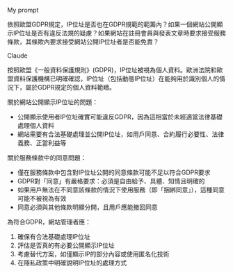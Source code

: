 My prompt

依照歐盟GDPR規定，IP位址是否也在GDPR規範的範籌內？如果一個網站公開顯示IP位址是否有違反法規的疑慮？如果網站在註冊會員與發表文章時要求接受服務條款，其條欺內要求接受網站公開IP位址者是否能免責？

Claude

按照歐盟《一般資料保護規則》(GDPR)，IP位址被視為個人資料。歐洲法院和歐盟資料保護機構已明確確認，IP位址（包括動態IP位址）在能夠用於識別個人的情況下，屬於GDPR規定的個人資料範疇。

關於網站公開顯示IP位址的問題：

-   公開顯示使用者IP位址確實可能違反GDPR，因為這相當於未經適當法律基礎處理個人資料
-   網站需要有合法基礎處理並公開IP位址，如用戶同意、合約履行必要性、法律義務、正當利益等

關於服務條款中的同意問題：

-   僅在服務條款中包含對IP位址公開的同意條款可能不足以符合GDPR要求
-   GDPR對「同意」有嚴格要求：必須是自由給予、具體、知情且明確的
-   如果用戶無法在不同意該條款的情況下使用服務（即「捆綁同意」），這種同意可能不被視為有效
-   同意必須與其他條款明顯分開，且用戶應能撤回同意

為符合GDPR，網站管理者應：

1.  確保有合法基礎處理IP位址
2.  評估是否真的有必要公開顯示IP位址
3.  考慮替代方案，如僅顯示IP的部分內容或使用匿名化技術
4.  在隱私政策中明確說明IP位址的處理方式
